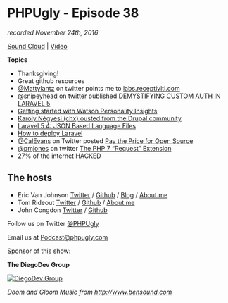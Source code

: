 
# PHPUgly - Episode 38
*recorded November 24th, 2016*

[Sound Cloud](https://soundcloud.com/phpugly/episode38) | 
[Video](https://youtu.be/U7pybUe8zYM)

**Topics**
* Thanksgiving!
* Great github resources
* [@Mattylantz](https://twitter.com/Mattylantz) on twitter points me to [labs.receptiviti.com](https://labs.receptiviti.com/)
* [@snipeyhead](https://twitter.com/snipeyhead) on twitter published [DEMYSTIFYING CUSTOM AUTH IN LARAVEL 5](http://snipe.net/2016/11/demystifying-custom-auth-in-laravel-5/)
* [Getting started with Watson Personality Insights](https://laravel-news.com/2016/11/getting-started-with-watson-personality-insights/)
* [Karoly Négyesi (chx) ousted from the Drupal community](http://drupal.sh/karoly-negyesi-chx-ousted-from-drupal-community)
* [Laravel 5.4: JSON Based Language Files](https://laravel-news.com/2016/11/json-based-translations/)
* [How to deploy Laravel](https://deployer.org/blog/how-to-deploy-laravel)
* [@CalEvans](https://twitter.com/CalEvans) on Twitter posted [Pay the Price for Open Source](https://www.sitepoint.com/pay-the-price-for-open-source/)
* [@pmjones](https://twitter.com/pmjones) on twitter [The PHP 7 “Request” Extension](http://paul-m-jones.com/archives/6416)
* 27% of the internet HACKED


## The hosts
* Eric Van Johnson [Twitter](https://twitter.com/shocm) / [Github](https://github.com/ericvanjohnson/) / [Blog](https://www.shocm.com) / [About.me](https://about.me/shocm) 
* Tom Rideout [Twitter](https://twitter.com/realrideout) / [Github](https://github.com/trideout/) / [About.me](https://about.me/thomasrideout)
* John Congdon [Twitter](https://twitter.com/johncongdon) / [Github](https://github.com/johncongdon) 

Follow us on Twitter [@PHPUgly](https://twitter.com/phpugly) 

Email us at [Podcast@phpugly.com](mailto:Podcast@phpugly.com)

Sponsor of this show:

**The DiegoDev Group**

[![DiegoDev Group](https://www.diegodev.com/img/diegodevgroup.png "Logo DiegoDev Group")](https://www.diegodev.com)


_Doom and Gloom Music from  http://www.bensound.com_

